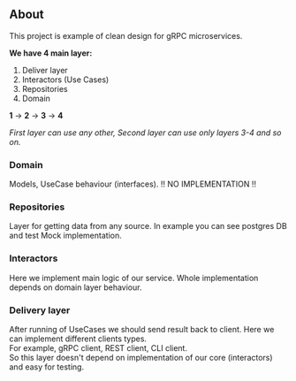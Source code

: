 ## About

This project is example of clean design for gRPC microservices.

**We have 4 main layer:**
1) Deliver layer
2) Interactors (Use Cases)
3) Repositories
4) Domain

**1** -> **2** -> **3** -> **4**

*First layer can use any other, Second layer can use only layers 3-4 and so on.*


### Domain

Models, UseCase behaviour (interfaces). 
!! NO IMPLEMENTATION !!

### Repositories

Layer for getting data from any source. In example you can see postgres DB and test Mock implementation.

### Interactors

Here we implement main logic of our service. Whole implementation depends on domain layer behaviour.

### Delivery layer

After running of UseCases we should send result back to client. Here we can implement different clients types. \
For example, gRPC client, REST client, CLI client. \
So this layer doesn't depend on implementation of our core (interactors) and easy for testing.